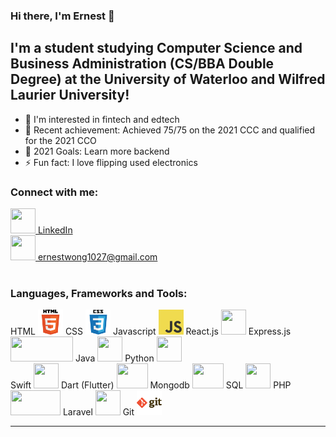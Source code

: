 ### Hi there, I'm Ernest  👋



## I'm a student studying Computer Science and Business Administration (CS/BBA Double Degree) at the University of Waterloo and Wilfred Laurier University!

- 🔭  I'm interested in fintech and edtech
- 🌱  Recent achievement: Achieved 75/75 on the 2021 CCC and qualified for the 2021 CCO
- 🥅  2021 Goals: Learn more backend
- ⚡  Fun fact: I love flipping used electronics

### Connect with me:
<a href="https://www.linkedin.com/in/ernest-wong-90b4521a7/">
<img src="https://cdn.jsdelivr.net/npm/simple-icons@v3/icons/linkedin.svg" width="40" height="40">
          LinkedIn
</a>
<br>
<a href="mailto:ernestwong1027@gmail.com">
<img src="https://cdn.jsdelivr.net/npm/simple-icons@v3/icons/gmail.svg" width="40" height="40">
          ernestwong1027@gmail.com
</a>
<br/>


<br />

### Languages, Frameworks and Tools:
HTML
<img src="https://raw.githubusercontent.com/github/explore/80688e429a7d4ef2fca1e82350fe8e3517d3494d/topics/html/html.png" width="40" height="40">
CSS
<img src="https://raw.githubusercontent.com/github/explore/80688e429a7d4ef2fca1e82350fe8e3517d3494d/topics/css/css.png" width="40" height="40">
Javascript
<img src="https://raw.githubusercontent.com/github/explore/80688e429a7d4ef2fca1e82350fe8e3517d3494d/topics/javascript/javascript.png" width="40" height="40">
React.js
<img src="https://encrypted-tbn0.gstatic.com/images?q=tbn:ANd9GcRdv3WpZrEQcWAgaWswSr96MK3rbJGvu1_NZQ&usqp=CAU" width="40" height="40">
Express.js 
<img src="https://www.edureka.co/blog/wp-content/uploads/2019/07/express-logo.png" width="100" height="40">
Java
<img src="https://cdn.iconscout.com/icon/free/png-512/java-43-569305.png" width="40" height="40">
Python
<img src="https://cdn3.iconfinder.com/data/icons/logos-and-brands-adobe/512/267_Python-512.png" width="40" height="40">
<br>
Swift
<img src="https://cdn4.iconfinder.com/data/icons/logos-3/504/Swift-2-512.png" width="40" height="40">
Dart (Flutter)
<img src="https://logowik.com/content/uploads/images/flutter5786.jpg" width="50" height="40">
Mongodb 
<img src="https://images.cms.fivetran.com/mgtdf72hs0mx/6EqChQTpjHA93FltCUKXwf/066e4052c668145acb311e8d12508c3c/MongoDB.svg" width="50" height="40">
SQL 
<img src="https://cloudblogs.microsoft.com/uploads/prod/sites/32/2020/05/SQL.png" width="40" height="40">
PHP 
<img src="https://upload.wikimedia.org/wikipedia/commons/thumb/2/27/PHP-logo.svg/2560px-PHP-logo.svg.png" width="80" height="40">
Laravel 
<img src="https://upload.wikimedia.org/wikipedia/commons/thumb/9/9a/Laravel.svg/1200px-Laravel.svg.png" width="40" height="40">
Git
<img src="https://raw.githubusercontent.com/github/explore/80688e429a7d4ef2fca1e82350fe8e3517d3494d/topics/git/git.png" width="40" height="40">


---



